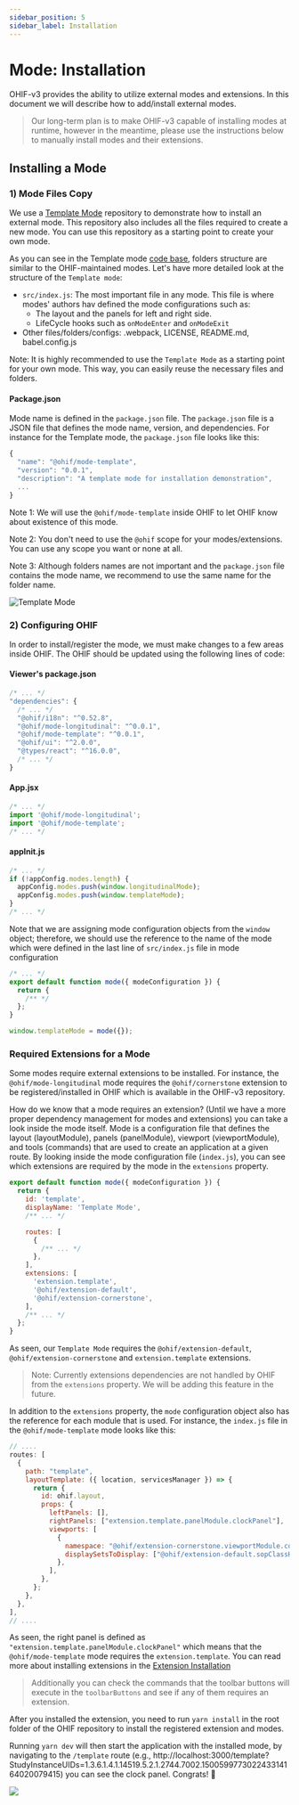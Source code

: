 ```yaml
---
sidebar_position: 5
sidebar_label: Installation
---
```


# Mode: Installation

OHIF-v3 provides the ability to utilize external modes and extensions. In this
document we will describe how to add/install external modes.

> Our long-term plan is to make OHIF-v3 capable of installing modes at runtime,
> however in the meantime, please use the instructions below to manually install
> modes and their extensions.

## Installing a Mode

### 1) Mode Files Copy

We use a [Template Mode](https://github.com/OHIF/mode-template) repository to
demonstrate how to install an external mode. This repository also includes all
the files required to create a new mode. You can use this repository as a
starting point to create your own mode.

As you can see in the Template mode
[code base](https://github.com/OHIF/mode-template), folders structure are
similar to the OHIF-maintained modes. Let's have more detailed look at the
structure of the `Template mode`:

- `src/index.js`: The most important file in any mode. This file is where modes'
  authors hav defined the mode configurations such as:
  - The layout and the panels for left and right side.
  - LifeCycle hooks such as `onModeEnter` and `onModeExit`
- Other files/folders/configs: .webpack, LICENSE, README.md, babel.config.js

Note: It is highly recommended to use the `Template Mode` as a starting point
for your own mode. This way, you can easily reuse the necessary files and
folders.

#### Package.json

Mode name is defined in the `package.json` file. The `package.json` file is a
JSON file that defines the mode name, version, and dependencies. For instance
for the Template mode, the `package.json` file looks like this:

```js {2} title="templateMode/package.json"
{
  "name": "@ohif/mode-template",
  "version": "0.0.1",
  "description": "A template mode for installation demonstration",
  ...
}
```

Note 1: We will use the `@ohif/mode-template` inside OHIF to let OHIF know about
existence of this mode.

Note 2: You don't need to use the `@ohif` scope for your modes/extensions. You
can use any scope you want or none at all.

Note 3: Although folders names are not important and the `package.json` file
contains the mode name, we recommend to use the same name for the folder name.

![Template Mode](../../assets/img/template-mode-files.png)

### 2) Configuring OHIF

In order to install/register the mode, we must make changes to a few areas
inside OHIF. The OHIF should be updated using the following lines of code:

#### Viewer's package.json

```js {6} titl="platform/viewer/package.json"
/* ... */
"dependencies": {
  /* ... */
  "@ohif/i18n": "^0.52.8",
  "@ohif/mode-longitudinal": "^0.0.1",
  "@ohif/mode-template": "^0.0.1",
  "@ohif/ui": "^2.0.0",
  "@types/react": "^16.0.0",
  /* ... */
}
```

#### App.jsx

```js {3} title="platform/viewer/src/App.jsx"
/* ... */
import '@ohif/mode-longitudinal';
import '@ohif/mode-template';
/* ... */
```

#### appInit.js

```js {4} title="platform/viewer/src/appInit.js"
/* ... */
if (!appConfig.modes.length) {
  appConfig.modes.push(window.longitudinalMode);
  appConfig.modes.push(window.templateMode);
}
/* ... */
```

Note that we are assigning mode configuration objects from the `window` object;
therefore, we should use the reference to the name of the mode which were
defined in the last line of `src/index.js` file in mode configuration

```js {8} title="templateMode/src/index.js"
/* ... */
export default function mode({ modeConfiguration }) {
  return {
    /** */
  };
}

window.templateMode = mode({});
```

### Required Extensions for a Mode

Some modes require external extensions to be installed. For instance, the
`@ohif/mode-longitudinal` mode requires the `@ohif/cornerstone` extension to be
registered/installed in OHIF which is available in the OHIF-v3 repository.

How do we know that a mode requires an extension? (Until we have a more proper
dependency management for modes and extensions) you can take a look inside the
mode itself. Mode is a configuration file that defines the layout
(layoutModule), panels (panelModule), viewport (viewportModule), and tools
(commands) that are used to create an application at a given route. By looking
inside the mode configuration file (`index.js`), you can see which extensions
are required by the mode in the `extensions` property.

```js {12-16} title="platform/viewer/src/appInit.js"
export default function mode({ modeConfiguration }) {
  return {
    id: 'template',
    displayName: 'Template Mode',
    /** ... */

    routes: [
      {
        /** ... */
      },
    ],
    extensions: [
      'extension.template',
      '@ohif/extension-default',
      '@ohif/extension-cornerstone',
    ],
    /** ... */
  };
}
```

As seen, our `Template Mode` requires the `@ohif/extension-default`,
`@ohif/extension-cornerstone` and `extension.template` extensions.

> Note: Currently extensions dependencies are not handled by OHIF from the
> `extensions` property. We will be adding this feature in the future.

In addition to the `extensions` property, the `mode` configuration object also
has the reference for each module that is used. For instance, the `index.js`
file in the `@ohif/mode-template` mode looks like this:

```js {10} title="clockMode/src/index.js"
// ....
routes: [
  {
    path: "template",
    layoutTemplate: ({ location, servicesManager }) => {
      return {
        id: ohif.layout,
        props: {
          leftPanels: [],
          rightPanels: ["extension.template.panelModule.clockPanel"],
          viewports: [
            {
              namespace: "@ohif/extension-cornerstone.viewportModule.cornerstone",
              displaySetsToDisplay: ["@ohif/extension-default.sopClassHandlerModule.stack"],
            },
          ],
        },
      };
    },
  },
],
// ....
```

As seen, the right panel is defined as
`"extension.template.panelModule.clockPanel"` which means that the
`@ohif/mode-template` mode requires the `extension.template`. You can read more
about installing extensions in the
[Extension Installation](../extensions/installation.md)

> Additionally you can check the commands that the toolbar buttons will execute
> in the `toolbarButtons` and see if any of them requires an extension.

After you installed the extension, you need to run `yarn install` in the root
folder of the OHIF repository to install the registered extension and modes.

Running `yarn dev` will then start the application with the installed mode, by
navigating to the `/template` route (e.g.,
http://localhost:3000/template?StudyInstanceUIDs=1.3.6.1.4.1.14519.5.2.1.2744.7002.150059977302243314164020079415)
you can see the clock panel. Congrats! 🎉

![](../../assets/img/template-mode-ui.png)
